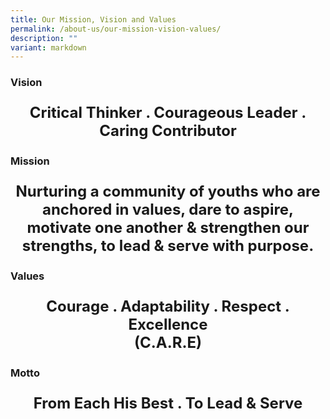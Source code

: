 ```yaml
---
title: Our Mission, Vision and Values
permalink: /about-us/our-mission-vision-values/
description: ""
variant: markdown
---
```

### **Vision**
<p style="text-align:center; font-size:24px"><b>Critical Thinker . Courageous Leader . Caring Contributor</b></p>
		
### **Mission**
<p style="text-align:center; font-size:24px"><b>Nurturing a community of youths who are anchored in values, dare to aspire, motivate one another &amp; strengthen our strengths, to lead &amp; serve with purpose.</b></p>

### **Values**
<p style="text-align:center; font-size:24px"><b>Courage . Adaptability . Respect . Excellence <br>(C.A.R.E)</b></p>

### **Motto**
<p style="text-align:center; font-size:24px"><b>From Each His Best . To Lead &amp; Serve</b></p><p></p>